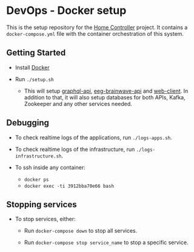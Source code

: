 # DevOps - Docker setup

This is the setup repository for the [Home Controller](https://github.com/HomeIoTController) project. It contains a `docker-compose.yml` file with the container orchestration of this system.

## Getting Started

* Install [Docker](https://docs.docker.com/install/)

* Run `./setup.sh`
  * This will setup [graphql-api](https://github.com/HomeIoTController/graphql-api), [eeg-brainwave-api](https://github.com/HomeIoTController/eeg-brainwave-api) and [web-client](https://github.com/HomeIoTController/web-client). In addition to that, it will also setup databases for both APIs, Kafka, Zookeeper and any other services needed.

## Debugging

* To check realtime logs of the applications, run `./logs-apps.sh`.

* To check realtime logs of the infrastructure, run `./logs-infrastructure.sh`.

* To ssh inside any container:
  * `docker ps`
  * `docker exec -ti 3912bba70e66 bash`

## Stopping services

* To stop services, either:

  * Run `docker-compose down` to stop all services.
  
  * Run `docker-compose stop service_name` to stop a specific service.
